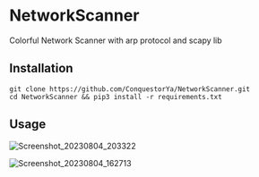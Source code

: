 # NetworkScanner
Colorful Network Scanner with arp protocol and scapy lib

## Installation 

```
git clone https://github.com/ConquestorYa/NetworkScanner.git
cd NetworkScanner && pip3 install -r requirements.txt
```

## Usage




![Screenshot_20230804_203322](https://github.com/ConquestorYa/NetworkScanner/assets/125274311/4153b8df-46c6-4dc1-978e-63c016e2c333)

![Screenshot_20230804_162713](https://github.com/ConquestorYa/NetworkScanner/assets/125274311/2ec44c49-cfea-40d1-9a5d-e9bc32094f30)

